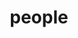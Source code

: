 ---
layout: profiles
permalink: /people/
title: people
description: contributors to GeneSys
nav: true
nav_order: 9

profiles:
  # if you want to include more than one profile, just replicate the following block
  # and create one content file for each profile inside _pages/
  - align: right
    image: hadi_headshot.jpg
    content: about_hadi.md
    image_circular: false # crops the image to make it circular
    more_info: 
  - align: left
    image: soroush_headshot.jpg
    content: about_soroush.md
    image_circular: false
    more_info:
  - align: left
    image: sean_headshot.jpg
    content: about_sean.md
    image_circular: false
    more_info:
  - align: left
    image: rohan_headshot.jpg
    content: about_rohan.md
    image_circular: false
    more_info:
  - align: left
    image: hanyang_headshot.jpg
    content: about_hanyang.md
    image_circular: false
    more_info:
  - align: left
    image: chris_headshot.jpg
    content: about_chris.md
    image_circular: false
    more_info:
  - align: left
    image: lavanya_headshot.jpg
    content: about_lavanya.md
    image_circular: false
    more_info:
---